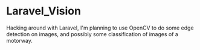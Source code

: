 Laravel_Vision
==============

Hacking around with Laravel, I'm planning to use OpenCV to do some edge detection on images, and possibly some classification of images of a motorway.
